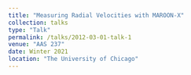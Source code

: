 ```yaml
---
title: "Measuring Radial Velocities with MAROON-X"
collection: talks
type: "Talk"
permalink: /talks/2012-03-01-talk-1
venue: "AAS 237"
date: Winter 2021
location: "The University of Chicago"
---
```



